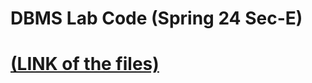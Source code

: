 # DBMS Lab Code (Spring 24 Sec-E)


# [(LINK of the files)](https://github.com/TashinParvez/Database-Management-Systems-UIU/tree/main/DBMS%20LAB%20CODE)

